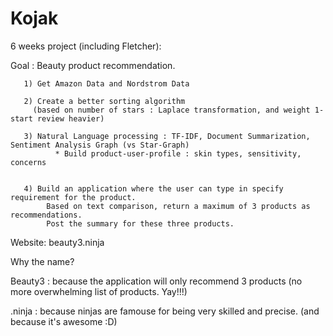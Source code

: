 # Kojak
6 weeks project (including Fletcher):

Goal : Beauty product recommendation.

       1) Get Amazon Data and Nordstrom Data
       
       2) Create a better sorting algorithm 
         (based on number of stars : Laplace transformation, and weight 1-start review heavier)
       
       3) Natural Language processing : TF-IDF, Document Summarization, Sentiment Analysis Graph (vs Star-Graph)
              * Build product-user-profile : skin types, sensitivity, concerns
       
       
       4) Build an application where the user can type in specify requirement for the product. 
       		Based on text comparison, return a maximum of 3 products as recommendations.
       		Post the summary for these three products.
       		
Website: beauty3.ninja 

Why the name? 

Beauty3 : because the application will only recommend 3 products (no more overwhelming list of products. Yay!!!) 

.ninja : because ninjas are famouse for being very skilled and precise. (and because it's awesome :D)
